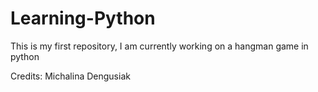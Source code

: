 # Learning-Python
This is my first repository, I am currently working on a hangman game in python

Credits:
Michalina Dengusiak